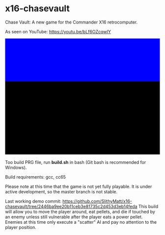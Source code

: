 # x16-chasevault
Chase Vault: A new game for the Commander X16 retrocomputer.

As seen on YouTube: https://youtu.be/bLf6OZcqwIY

![](cv4.gif)

Too build PRG file, run **build.sh** in bash (Git bash is recommended for Windows).

Build requirements: gcc, cc65

Please note at this time that the game is not yet fully
playable. It is under active development, so the master branch is not stable.

Last working demo commit: https://github.com/SlithyMatt/x16-chasevault/tree/2446ba9ee20b11ceb3e81735c2d453d3eb14feda
This build will allow you to move the player around, eat pellets, and die if touched by an enemy unless still vulnerable after the player eats a power pellet. Enemies at this time only execute a "scatter" AI and pay no attention to the player position.
